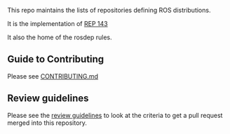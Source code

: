 This repo maintains the lists of repositories defining ROS distributions.

It is the implementation of [REP 143](http://ros.org/reps/rep-0143.html)

It also the home of the rosdep rules.

Guide to Contributing
---------------------

Please see [CONTRIBUTING.md](CONTRIBUTING.md)

Review guidelines
-----------------

Please see the [review guidelines](REVIEW_GUIDELINES.md) to look at the criteria to get a pull request merged into this repository.
